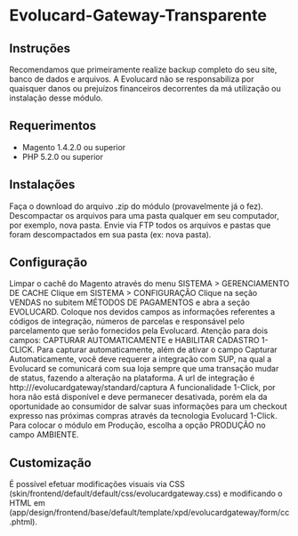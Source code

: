 Evolucard-Gateway-Transparente
==============================

Instruções
--------------

Recomendamos que primeiramente realize backup completo do seu site, banco de dados e arquivos. A Evolucard não se responsabiliza por quaisquer danos ou prejuízos financeiros decorrentes da má utilização ou instalação desse módulo.

Requerimentos
--------------

- Magento 1.4.2.0 ou superior
-	PHP 5.2.0 ou superior

Instalações
--------------

Faça o download do arquivo .zip do módulo (provavelmente já o fez).
Descompactar os arquivos para uma pasta qualquer em seu computador, por exemplo, nova pasta.
Envie via FTP todos os arquivos e pastas que foram descompactados em sua pasta (ex: nova pasta).

Configuração
--------------

Limpar o cachê do Magento através do menu SISTEMA >  GERENCIAMENTO DE CACHE
Clique em SISTEMA > CONFIGURAÇÃO
Clique na seção VENDAS no subitem MÉTODOS DE PAGAMENTOS e abra a seção EVOLUCARD.
Coloque nos devidos campos as informações referentes a códigos de integração, números de parcelas e responsável pelo parcelamento que serão fornecidos pela Evolucard.
Atenção para dois campos: CAPTURAR AUTOMATICAMENTE e HABILITAR CADASTRO 1-CLICK. Para capturar automaticamente, além de ativar o campo Capturar Automaticamente, você deve requerer a integração com SUP, na qual a Evolucard se comunicará com sua loja sempre que uma transação mudar de status, fazendo a alteração na plataforma. A url de integração é http://<urldaloja>/evolucardgateway/standard/captura
A funcionalidade 1-Click, por hora não está disponível e deve permanecer desativada, porém ela da oportunidade ao consumidor de salvar suas informações para um checkout expresso nas próximas compras através da tecnologia Evolucard 1-Click.
Para colocar o módulo em Produção, escolha a opção PRODUÇÃO no campo AMBIENTE.

Customização
--------------

É possível efetuar modificações visuais via CSS (skin/frontend/default/default/css/evolucardgateway.css) e modificando o HTML em (app/design/frontend/base/default/template/xpd/evolucardgateway/form/cc.phtml).
